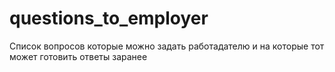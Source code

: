 # questions_to_employer
Список вопросов которые можно задать работадателю и на которые тот может готовить ответы заранее

